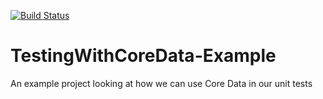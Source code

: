 [![Build Status](https://travis-ci.org/wibosco/TestingWithCoreData-Example.svg)](https://travis-ci.org/wibosco/TestingWithCoreData-Example)

# TestingWithCoreData-Example
An example project looking at how we can use Core Data in our unit tests
